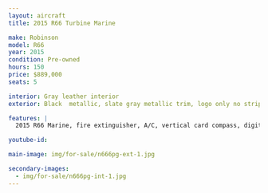 ```yaml
---
layout: aircraft
title: 2015 R66 Turbine Marine

make: Robinson
model: R66
year: 2015
condition: Pre-owned
hours: 150
price: $889,000
seats: 5

interior: Gray leather interior
exterior: Black  metallic, slate gray metallic trim, logo only no stripe, tinted doors and windshield

features: |
  2015 R66 Marine, fire extinguisher, A/C, vertical card compass, digital clock, Aspen EFD1000H Pro+500H MFD, Garmin G225B com radio, Garmin GTN750 GPS/com, GTX330EX transponder w/ ADS-B out, Kannad 406 ELT, Garmin GDL88 ADS-B in, Garmin GMA350 audio panel, 5 A20 Bose headsets, extra corrosion protection

youtube-id:

main-image: img/for-sale/n666pg-ext-1.jpg

secondary-images:
  - img/for-sale/n666pg-int-1.jpg
---
```

